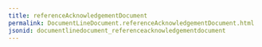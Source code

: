```yaml
---
title: referenceAcknowledgementDocument
permalink: DocumentLineDocument.referenceAcknowledgementDocument.html
jsonid: documentlinedocument_referenceacknowledgementdocument
---
```

